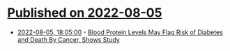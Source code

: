 # [Published on 2022-08-05](index.md)

* [2022-08-05, 18:05:00](https://science.slashdot.org/story/22/08/05/179213/blood-protein-levels-may-flag-risk-of-diabetes-and-death-by-cancer-shows-study?utm_source=rss1.0mainlinkanon&utm_medium=feed) - [Blood Protein Levels May Flag Risk of Diabetes and Death By Cancer, Shows Study](https://science.slashdot.org/story/22/08/05/179213/blood-protein-levels-may-flag-risk-of-diabetes-and-death-by-cancer-shows-study?utm_source=rss1.0mainlinkanon&utm_medium=feed)
